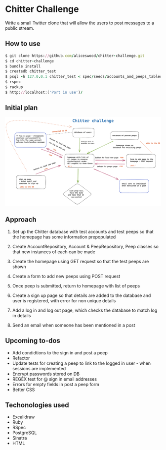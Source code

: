 Chitter Challenge
=================

Write a small Twitter clone that will allow the users to post messages to a public stream.

## How to use

```ruby
$ git clone https://github.com/aliceswood/chitter-challenge.git
$ cd chitter-challenge
$ bundle install
$ createdb chitter_test
$ psql -h 127.0.0.1 chitter_test < spec/seeds/accounts_and_peeps_tables.sql
$ rspec
$ rackup
$ http://localhost:('Port in use')/
```

## Initial plan

![initial plan](./initial_plan.png "initial plan")

## Approach

1. Set up the Chitter database with test accounts and test peeps so that the homepage has some information prepopulated

2. Create AccountRepository, Account & PeepRepository, Peep classes so that new instances of each can be made

3. Create the homepage using GET request so that the test peeps are shown

4. Create a form to add new peeps using POST request

5. Once peep is submitted, return to homepage with list of peeps

6. Create a sign up page so that details are added to the database and user is registered, with error for non unique details

7. Add a log in and log out page, which checks the database to match log in details

8. Send an email when someone has been mentioned in a post

## Upcoming to-dos

- Add condidtions to the sign in and post a peep
- Refactor
- Update tests for creating a peep to link to the logged in user - when sessions are implemented
- Encrypt passwords stored on DB
- REGEX test for @ sign in email addresses
- Errors for empty fields in post a peep form
- Better CSS

## Techonologies used

- Excalidraw
- Ruby
- RSpec
- PostgreSQL
- Sinatra
- HTML